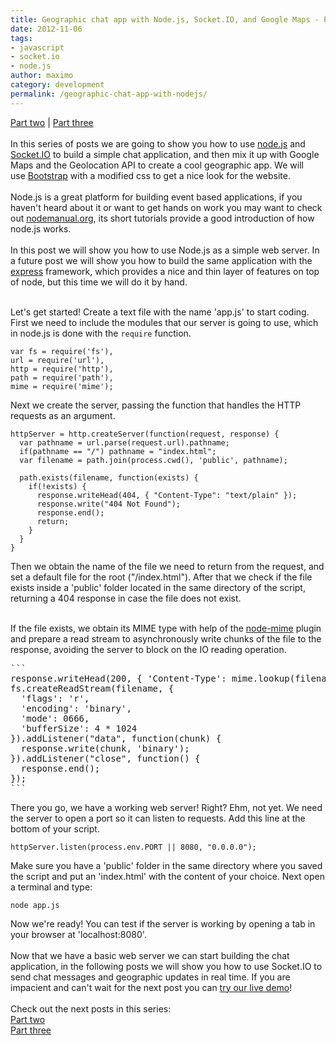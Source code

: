 ```yaml
---
title: Geographic chat app with Node.js, Socket.IO, and Google Maps - Part one
date: 2012-11-06
tags:
- javascript
- socket.io
- node.js
author: maximo
category: development
permalink: /geographic-chat-app-with-nodejs/
---
```


<span>
  <a href="/2012/12/21/geographic-chat-app-with-nodejs-part2/">Part two</a> | <a href="/2013/01/29/geographic-chat-app-with-nodejs-part3/">Part three</a>
</span>
<br />
<br />In this series of posts we are going to show you how to use&nbsp;<a href="https://nodejs.org/">node.js</a> and <a href="http://socket.io/">Socket.IO</a>&nbsp;to build a simple chat application, and then mix it up with Google Maps and the Geolocation API
to create a cool geographic app. We will use&nbsp;<a href="https://twitter.github.com/bootstrap/">Bootstrap</a>&nbsp;with a modified css&nbsp;to get a nice look for the website.
<br />
<br />Node.js is a great platform for building event based applications,&nbsp;if you haven't heard about it&nbsp;or want to get hands on work&nbsp;you may want to check out&nbsp;<a href="http://nodemanual.org/">nodemanual.org</a>, its short tutorials provide
a good introduction of how node.js works.
<br />
<br />In this post we will show you how to use Node.js as a simple web server.&nbsp;In a future post we will show you how to build the same application with the <a href="http://expressjs.com/">express</a> framework, which provides a nice and thin layer of features
on top of node, but this time we will do it by hand.
<br />
<br />
<p>Let's get started!&nbsp;Create&nbsp;a text file with the name 'app.js' to start coding. First we need to include the modules that our server is going to use, which in node.js is done with the
<code>require</code> function.
</p>


```
var fs = require('fs'),
url = require('url'),
http = require('http'),
path = require('path'),
mime = require('mime');
```
<p>
Next we create the server, passing the function that handles the HTTP requests as an argument.
</p>

```
httpServer = http.createServer(function(request, response) {
  var pathname = url.parse(request.url).pathname;
  if(pathname == "/") pathname = "index.html";
  var filename = path.join(process.cwd(), 'public', pathname);

  path.exists(filename, function(exists) {
    if(!exists) {
      response.writeHead(404, { "Content-Type": "text/plain" });
      response.write("404 Not Found");
      response.end();
      return;
    }
  }
}
```


Then we obtain the name of the file we need to return from the request, and set a default file for the root ("/index.html"). After that we check if the file exists inside a 'public' folder located in the same directory of the script, returning a 404 response
in case the file does not exist.
<br />
<br />
<p>If the file exists, we obtain its MIME type with help of the <a href="https://github.com/broofa/node-mime">node-mime</a> plugin and prepare a read stream to asynchronously write chunks of the file to the response, avoiding the server to block on the IO
reading operation.
</p>

<pre>
```
response.writeHead(200, { 'Content-Type': mime.lookup(filename) });
fs.createReadStream(filename, {
  'flags': 'r',
  'encoding': 'binary',
  'mode': 0666,
  'bufferSize': 4 * 1024
}).addListener("data", function(chunk) {
  response.write(chunk, 'binary');
}).addListener("close", function() {
  response.end();
});
```
</pre>

<p>
There you go, we have a working web server! Right? Ehm, not yet. We need the server to open a port so it can listen to requests. Add this line at the bottom of your script.
</p>

```
httpServer.listen(process.env.PORT || 8080, "0.0.0.0");
```

<p>
Make sure you have a 'public' folder in the same directory where you saved the script and put an 'index.html' with the content of your choice. Next open a terminal and type:
</p>

```
node app.js
```
Now we're ready! You can test if the server is working by opening a tab in your browser at 'localhost:8080'.
<br />
<br />Now that we have a basic web server we can start building the chat application, in the following posts we will show you how to use Socket.IO to send chat messages and geographic updates in real time. If you are impacient and can't wait for the next post
you can <a href="https://xmart-chat.herokuapp.com/">try our live demo</a>!
<br />
<br />Check out the next posts in this series:
<br /><a href="/2012/12/21/geographic-chat-app-with-nodejs-part2/">Part two</a>
<br /><a href="/2013/01/29/geographic-chat-app-with-nodejs-part3/">Part three</a>
<br />
